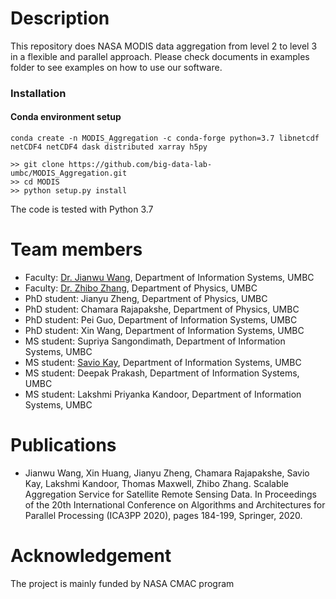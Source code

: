 # Description
This repository does NASA MODIS data aggregation from level 2 to level 3 in a flexible and parallel approach.
Please check documents in examples folder to see examples on how to use our software.

### Installation
#### Conda environment setup
```
conda create -n MODIS_Aggregation -c conda-forge python=3.7 libnetcdf netCDF4 netCDF4 dask distributed xarray h5py

>> git clone https://github.com/big-data-lab-umbc/MODIS_Aggregation.git
>> cd MODIS
>> python setup.py install
```

The code is tested with Python 3.7

# Team members
- Faculty: [Dr. Jianwu Wang](https://userpages.umbc.edu/~jianwu/), Department of Information Systems, UMBC
- Faculty: [Dr. Zhibo Zhang](https://physics.umbc.edu/people/faculty/zhang/), Department of Physics, UMBC
- PhD student: Jianyu Zheng, Department of Physics, UMBC
- PhD student: Chamara Rajapakshe, Department of Physics, UMBC
- PhD student: Pei Guo, Department of Information Systems, UMBC
- PhD student: Xin Wang, Department of Information Systems, UMBC
- MS student: Supriya Sangondimath, Department of Information Systems, UMBC
- MS student: [Savio Kay](https://saviokay.com), Department of Information Systems, UMBC
- MS student: Deepak Prakash, Department of Information Systems, UMBC
- MS student: Lakshmi Priyanka Kandoor, Department of Information Systems, UMBC

# Publications
- Jianwu Wang, Xin Huang, Jianyu Zheng, Chamara Rajapakshe, Savio Kay, Lakshmi Kandoor, Thomas Maxwell, Zhibo Zhang. Scalable Aggregation Service for Satellite Remote Sensing Data. In Proceedings of the 20th International Conference on Algorithms and Architectures for Parallel Processing (ICA3PP 2020), pages 184-199, Springer, 2020.

# Acknowledgement
The project is mainly funded by NASA CMAC program

